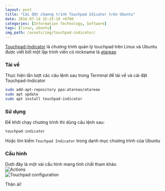 ```yaml
---
layout: post
title: "Cài đặt chương trình Touchpad Idicator trên Ubuntu"
date: 2016-07-14 15:25:10 +0700
categories: [Information Technology, Software]
tags: [linux, ubuntu]
img_path: /assets/img/touchpad-indicator/
---
```


[Touchpad-Indicator](https://github.com/atareao/Touchpad-Indicator) là chương trình quản lý touchpad trên Linux và Ubuntu được viết bởi một lập trình viên có nickname là [atareao](https://www.atareao.es/)

### Tải về
Thực hiện lần lượt các câu lệnh sau trong Terminal để tải về và cài đặt Touchpad-Indicator  
```bash
sudo add-apt-repository ppa:atareao/atareao
sudo apt update
sudo apt install touchpad-indicator
```

### Sử dụng
Để khởi chạy chương trình thì dùng câu lệnh sau: 
```bash
touchpad-indicator
```
Hoặc tìm kiếm `Touchpad Indicator` trong danh mục chương trình của Ubuntu

### Cấu hình
Dưới đây là một vài cấu hình mang tính chất tham khảo  
![Actions](actions.png)  
![Touchpad configuration](configuration.png)  

Thân ái!